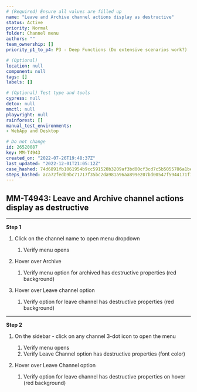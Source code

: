 ```yaml
---
# (Required) Ensure all values are filled up
name: "Leave and Archive channel actions display as destructive"
status: Active
priority: Normal
folder: Channel menu
authors: ""
team_ownership: []
priority_p1_to_p4: P3 - Deep Functions (Do extensive scenarios work?)

# (Optional)
location: null
component: null
tags: []
labels: []

# (Optional) Test type and tools
cypress: null
detox: null
mmctl: null
playwright: null
rainforest: []
manual_test_environments: 
- WebApp and Desktop

# Do not change
id: 26520087
key: MM-T4943
created_on: "2022-07-26T19:48:37Z"
last_updated: "2022-12-01T21:05:12Z"
case_hashed: 74d6891fb1061954b9cc591520b3209af3bd00cf3cd7c5b5055786a1be7bcc7aa7de5f17511c2f8456a2079703456dfc
steps_hashed: aca72fedb9bc71717f35bc2da981a96aa899e207bd00547f5944171f7f76a854c6e501235c342cb7d4f293ef97751baa
---
```


<!-- (Auto-generated) Based on frontmatter's "key" and "name" -->

## MM-T4943: Leave and Archive channel actions display as destructive

---

**Step 1**

1. Click on the channel name to open menu dropdown

   1. Verify menu opens

2. Hover over Archive

   1. Verify menu option for archived has destructive properties (red background)

3. Hover over Leave channel option

   1. Verify option for leave channel has destructive properties (red background)

---

**Step 2**

1. On the sidebar - click on any channel 3-dot icon to open the menu

   1. Verify menu opens
   2. Verify Leave Channel option has destructive properties (font color)

2. Hover over Leave Channel option

   1. Verify option for leave channel has destructive properties on hover (red background)
